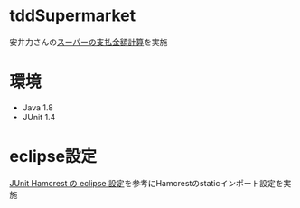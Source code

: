 # tddSupermarket
安井力さんの[スーパーの支払金額計算](https://gist.github.com/yattom/c906216ab1fdf68a133ba0fbade1a395)を実施

# 環境
- Java 1.8
- JUnit 1.4

# eclipse設定
[JUnit Hamcrest の eclipse 設定](http://etc9.hatenablog.com/entry/20101013/1286989288)を参考にHamcrestのstaticインポート設定を実施